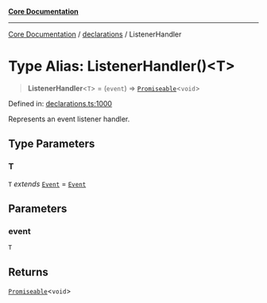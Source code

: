 [**Core Documentation**](../../README.md)

***

[Core Documentation](../../README.md) / [declarations](../README.md) / ListenerHandler

# Type Alias: ListenerHandler()\<T\>

> **ListenerHandler**\<`T`\> = (`event`) => [`Promiseable`](Promiseable.md)\<`void`\>

Defined in: [declarations.ts:1000](https://github.com/stonemjs/core/blob/3581a30de158e951ead319c3cc6abead0be9639f/src/declarations.ts#L1000)

Represents an event listener handler.

## Type Parameters

### T

`T` *extends* [`Event`](../../events/Event/classes/Event.md) = [`Event`](../../events/Event/classes/Event.md)

## Parameters

### event

`T`

## Returns

[`Promiseable`](Promiseable.md)\<`void`\>
